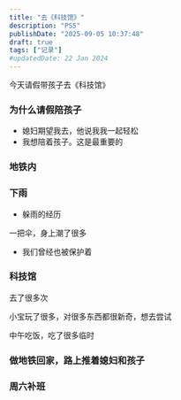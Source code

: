 ```yaml
---
title: "去《科技馆》"
description: "PS5"
publishDate: "2025-09-05 10:37:48"
draft: true
tags: ["记录"]
#updatedDate: 22 Jan 2024
---
```


今天请假带孩子去《科技馆》
### 为什么请假陪孩子
- 媳妇期望我去，他说我我一起轻松
- 我想陪着孩子。这是最重要的

### 地铁内

### 下雨
- 躲雨的经历

一把伞，身上潮了很多

- 我们曾经也被保护着


### 科技馆

去了很多次

小宝玩了很多，对很多东西都很新奇，想去尝试

中午吃饭，吃了很多临时

### 做地铁回家，路上推着媳妇和孩子


### 周六补班